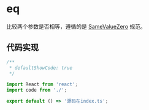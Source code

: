 # eq

比较两个参数是否相等，遵循的是 [SameValueZero](http://ecma-international.org/ecma-262/6.0/#sec-samevaluezero) 规范。

## 代码实现

```jsx
/**
 * defaultShowCode: true
 */

import React from 'react';
import code from './';

export default () => '源码在index.ts';
```

